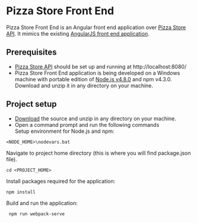 # Pizza Store Front End

Pizza Store Front End is an Angular front end application over [Pizza Store API](https://github.com/psachdev6375/devcapsule/tree/master/services). It mimics the existing [AngularJS front end application](https://github.com/psachdev6375/devcapsule/tree/master/ui).

## Prerequisites

- [Pizza Store API](https://github.com/psachdev6375/devcapsule/tree/master/services) should be set up and running at http://localhost:8080/
- Pizza Store Front End application is being developed on a Windows machine with portable edition of [Node.js v4.8.0](https://nodejs.org/dist/v4.8.0/node-v4.8.0-win-x86.zip) and npm v4.3.0.
Download and unzip it in any directory on your machine.

## Project setup
- [Download](https://github.com/sanjeevsachdev/pizza-store-front-end/archive/master.zip) the source and unzip in any directory on your machine.
- Open a command prompt and run the following commands  
Setup environment for Node.js and npm:
```shell
<NODE_HOME>\nodevars.bat
```
Navigate to project home directory (this is where you will find package.json file).
```shell
cd <PROJECT_HOME>
```
Install packages required for the application:
```shell
npm install
```
Build and run the application:
```shell
 npm run webpack-serve
 ```
